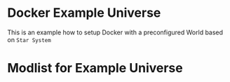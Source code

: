 # Docker Example Universe

This is an example how to setup Docker with a preconfigured World based on `Star System`

# Modlist for Example Universe